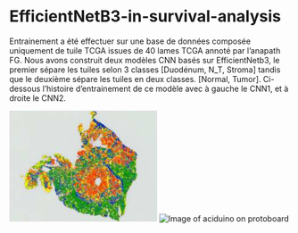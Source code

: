 # EfficientNetB3-in-survival-analysis


Entrainement a été effectuer sur une base de données composée uniquement de tuile TCGA issues de 40 lames TCGA annoté par l’anapath FG. Nous avons construit deux modèles CNN basés sur EfficientNetb3, le premier sépare les tuiles selon 3 classes [Duodénum, N_T, Stroma] tandis que le deuxième sépare les tuiles en deux classes. [Normal, Tumor]. Ci-dessous l’histoire d’entrainement de ce modèle avec à gauche le CNN1, et à droite le CNN2.


![Image of aciduino on protoboard](https://github.com/dinaOuahbi/EfficientNetB3-in-survival-analysis/blob/main/annotation_example.png)
![Image of aciduino on protoboard]()
